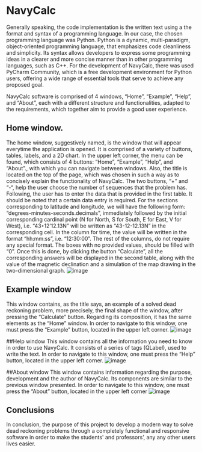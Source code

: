 # NavyCalc
Generally speaking, the code implementation is the written text using a the format and
syntax of a programming language. In our case, the chosen programming language was
Python. Python is a dynamic, multi-paradigm, object-oriented programming language,
that emphasizes code cleanliness and simplicity. Its syntax allows developers to express
some programming ideas in a clearer and more concise manner than in other
programming languages, such as C++.
For the development of NavyCalc, there was used PyCharm Community, which is a
free development environment for Python users, offering a wide range of essential tools
that serve to achieve any proposed goal.

NavyCalc software is comprised of 4 windows, “Home”, “Example”, “Help”, and
“About”, each with a different structure and functionalities, adapted to the requirements,
which together aim to provide a good user experience.

## Home window. 
The home window, suggestively named, is the window that will
appear everytime the application is opened. It is comprised of a variety of buttons, tables,
labels, and a 2D chart. In the upper left corner, the menu can be found, which consists of
4 buttons: “Home”, “Example”, “Help”, and “About”., with which you can navigate
between windows. Also, the title is located on the top of the page, which was chosen in
such a way as to concisely explain the functionality of NavyCalc. The two buttons, “+”
and “-“, help the user choose the number of sequences that the problem has. Following,
the user has to enter the data that is provided in the first table. It should be noted that a
certain data entry is required. For the sections corresponding to latitude and longitude, we
will have the following form: “degrees-minutes-seconds.decimals”, immediately followed
by the initial corresponding cardinal point (N for North, S for South, E for East, V for
West), i.e. “43◦12’12.13N” will be written as “43-12-12.13N” in the corresponding cell.
In the column for time, the value will be written in the format “hh:mm:ss”, i.e.
“12:30:00”. The rest of the columns, do not require any special format. The boxes with no
provided values, should be filled with “0”.
Once this is done, by clicking the button “Calculate”, all the corresponding answers
will be displayed in the second table, along with the value of the magnetic declination and
a simulation of the map drawing in the two-dimensional graph.
![image](https://user-images.githubusercontent.com/121317737/226164133-1ec1b587-be2e-4afa-8592-a78fc617b97c.png)

## Example window
This window contains, as the title says, an example of a
solved dead reckoning problem, more precisely, the final shape of the window, after
pressing the “Calculate” button.
Regarding its composition, it has the same elements as the “Home” window.
In order to navigate to this window, one must press the “Example” button, located in
the upper left corner.
![image](https://user-images.githubusercontent.com/121317737/226164648-df064d45-c731-4ee1-868f-4c99978ea803.png)

##Help window
This window contains all the information you need to know in
order to use NavyCalc.
It consists of a series of tags (QLabel), used to write the text.
In order to navigate to this window, one must press the “Help” button, located in the
upper left corner. 
![image](https://user-images.githubusercontent.com/121317737/226164689-c79a97c2-d43c-46c7-87c5-1db7006c485a.png)

##About window
This window contains information regarding the purpose,
development and the author of NavyCalc.
Its components are similar to the previous window presented.
In order to navigate to this window, one must press the “About” button, located in
the upper left corner
![image](https://user-images.githubusercontent.com/121317737/226164719-1e9fb44d-266e-466d-b328-433e8f5a24e2.png)

## Conclusions
In conclusion, the purpose of this project to develop a modern way to solve dead
reckoning problems through a completely functional and responsive software in order to
make the students' and professors’, any any other users lives easier.
